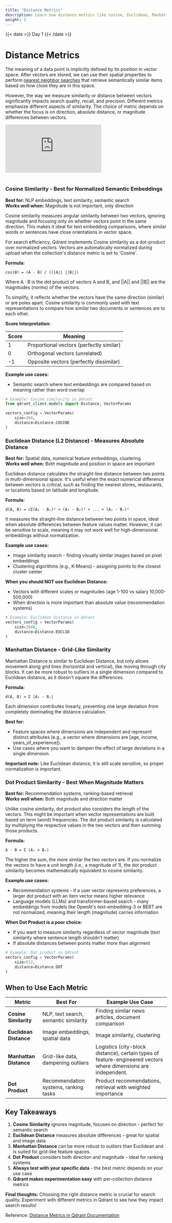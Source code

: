 ```yaml
---
title: "Distance Metrics"
description: Learn how distance metrics like cosine, Euclidean, Manhattan, and dot product shape vector similarity in Qdrant. Discover which metric fits your data and use case. 
weight: 3
---
```


{{< date >}} Day 1 {{< /date >}}

# Distance Metrics

The meaning of a data point is implicitly defined by its position in vector space. After vectors are stored, we can use their spatial properties to perform [nearest neighbor searches](/documentation/concepts/search/) that retrieve semantically similar items based on how close they are in this space.

However, the way we measure similarity or distance between vectors significantly impacts search quality, recall, and precision. Different metrics emphasize different aspects of similarity. The choice of metric depends on whether the focus is on direction, absolute distance, or magnitude differences between vectors.

<div class="video">
<iframe 
  src="https://www.youtube.com/embed/mUMftLNSozs?si=AYzWCtF3ukU2yNZd"
  frameborder="0"
  allow="accelerometer; autoplay; clipboard-write; encrypted-media; gyroscope; picture-in-picture; web-share"
  referrerpolicy="strict-origin-when-cross-origin"
  allowfullscreen>
</iframe>
</div>

<br/>

### Cosine Similarity - Best for Normalized Semantic Embeddings

**Best for:** NLP embeddings, text similarity, semantic search  
**Works well when:** Magnitude is not important, only direction

Cosine similarity measures angular similarity between two vectors, ignoring magnitude and focusing only on whether vectors point in the same direction. This makes it ideal for text embedding comparisons, where similar words or sentences have close orientations in vector space.

<aside role="status">For search efficiency, Qdrant implements Cosine similarity as a dot-product over normalized vectors. Vectors are automatically normalized during upload when the collection's distance metric is set to `Cosine`.</aside>

**Formula:**
```
cos(θ) = (A · B) / (||A|| ||B||)
```

Where A · B is the dot product of vectors A and B, and ||A|| and ||B|| are the magnitudes (norms) of the vectors.

To simplify, it reflects whether the vectors have the same direction (similar) or are poles apart. Cosine similarity is commonly used with text representations to compare how similar two documents or sentences are to each other.


**Score Interpretation:**

| Score | Meaning |
|-------|---------|
| 1 | Proportional vectors (perfectly similar) |
| 0 | Orthogonal vectors (unrelated) |
| -1 | Opposite vectors (perfectly dissimilar) |

**Example use cases:**
- Semantic search where text embeddings are compared based on meaning rather than word overlap

```python
# Example: Cosine similarity in Qdrant
from qdrant_client.models import Distance, VectorParams

vectors_config = VectorParams(
    size=384,
    distance=Distance.COSINE
)
```

### Euclidean Distance (L2 Distance) - Measures Absolute Distance

**Best for:** Spatial data, numerical feature embeddings, clustering  
**Works well when:** Both magnitude and position in space are important

Euclidean distance calculates the straight-line distance between two points in multi-dimensional space. It's useful when the exact numerical difference between vectors is critical, such as finding the nearest stores, restaurants, or locations based on latitude and longitude.

**Formula:**
```
d(A, B) = √Σ(A₁ - B₁)² + (A₂ - B₂)² + ... + (Aₙ - Bₙ)²
```

It measures the straight-line distance between two points in space, ideal when absolute differences between feature values matter. However, it can be sensitive to scale, meaning it may not work well for high-dimensional embeddings without normalization.

**Example use cases:**
- Image similarity search - finding visually similar images based on pixel embeddings
- Clustering algorithms (e.g., K-Means) - assigning points to the closest cluster center

**When you should NOT use Euclidean Distance:**
- Vectors with different scales or magnitudes (age 1-100 vs salary 10,000-500,000)
- When direction is more important than absolute value (recommendation systems)

```python
# Example: Euclidean distance in Qdrant
vectors_config = VectorParams(
    size=2048,
    distance=Distance.EUCLID
)
```

### Manhattan Distance - Grid-Like Similarity

Manhattan Distance is similar to Euclidean Distance, but only allows movement along grid lines (horizontal and vertical), like moving through city blocks. It can be more robust to outliers in a single dimension compared to Euclidean distance, as it doesn't square the differences.


**Formula:**
```
d(A, B) = Σ |Aᵢ - Bᵢ|
```

Each dimension contributes linearly, preventing one large deviation from completely dominating the distance calculation.

**Best for:**
- Feature spaces where dimensions are independent and represent distinct attributes (e.g., a vector where dimensions are [age, income, years_of_experience]).
- Use cases where you want to dampen the effect of large deviations in a single dimension.


**Important note:** Like Euclidean distance, it is still scale sensitive, so proper normalization is important.

### Dot Product Similarity - Best When Magnitude Matters

**Best for:** Recommendation systems, ranking-based retrieval  
**Works well when:** Both magnitude and direction matter

Unlike cosine similarity, dot product also considers the length of the vectors. This might be important when vector representations are built based on term (word) frequencies. The dot product similarity is calculated by multiplying the respective values in the two vectors and then summing those products.

**Formula:**
```
A · B = Σ (Aᵢ × Bᵢ)
```

The higher the sum, the more similar the two vectors are. If you normalize the vectors to have a unit length (i.e., a magnitude of 1), the dot product similarity becomes mathematically equivalent to cosine similarity.

**Example use cases:**
- Recommendation systems - if a user vector represents preferences, a larger dot product with an item vector means higher relevance
- Language models (LLMs) and transformer-based search - many embeddings from models like OpenAI's text-embedding-3 or BERT are not normalized, meaning their length (magnitude) carries information

**When Dot Product is a poor choice:**
- If you want to measure similarity regardless of vector magnitude (text similarity where sentence length shouldn't matter)
- If absolute distances between points matter more than alignment

```python
# Example: Dot product in Qdrant
vectors_config = VectorParams(
    size=512,
    distance=Distance.DOT
)
```

## When to Use Each Metric

| Metric | Best For | Example Use Case |
|--------|----------|------------------|
| **Cosine Similarity** | NLP, text search, semantic similarity | Finding similar news articles, document comparison |
| **Euclidean Distance** | Image embeddings, spatial data | Image similarity, clustering |
| **Manhattan Distance** | Grid-like data, dampening outliers | Logistics (city-block distance), certain types of feature-engineered vectors where dimensions are independent. |
| **Dot Product** | Recommendation systems, ranking tasks | Product recommendations, retrieval with weighted importance |

## Key Takeaways

1. **Cosine Similarity** ignores magnitude, focuses on direction - perfect for semantic search
2. **Euclidean Distance** measures absolute differences - great for spatial and image data  
3. **Manhattan Distance** can be more robust to outliers than Euclidean and is suited for grid-like feature spaces.
4. **Dot Product** considers both direction and magnitude - ideal for ranking systems
5. **Always test with your specific data** - the best metric depends on your use case
6. **Qdrant makes experimentation easy** with per-collection distance metrics

**Final thoughts:** Choosing the right distance metric is crucial for search quality. Experiment with different metrics in Qdrant to see how they impact search results!

Reference: [Distance Metrics in Qdrant Documentation](https://qdrant.tech/documentation/concepts/search/#metrics) 